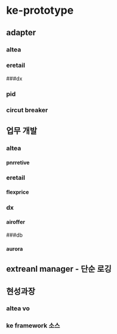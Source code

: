# ke-prototype
## adapter
### altea
### eretail
###dx
### pid
### circut breaker
## 업무 개발
### altea
#### pnrretive
### eretail
#### flexprice
### dx
#### airoffer
###db
#### aurora
## extreanl manager - 단순 로깅
## 현성과장
### altea vo
### ke framework 소스
